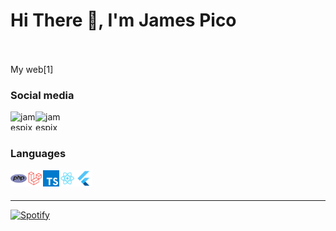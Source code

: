 # Hi There 👋, I'm James Pico
<br>
<br>
My web[1]

[1]: https://webmasterpanama.com/ "james"

### Social media
[<img src="https://raw.githubusercontent.com/rahuldkjain/github-profile-readme-generator/master/src/images/icons/Social/twitter.svg" alt="jamespixo" height="30" width="40" align="left" />][twitter][<img src="https://raw.githubusercontent.com/rahuldkjain/github-profile-readme-generator/master/src/images/icons/Social/instagram.svg" alt="jamespixo" height="30" width="40" align="left" />][instagram]
<br>
<br>

### Languages
[<img src="https://raw.githubusercontent.com/github/explore/80688e429a7d4ef2fca1e82350fe8e3517d3494d/topics/php/php.png" width="26" align="left" alt="php" />][github][<img src="https://raw.githubusercontent.com/github/explore/80688e429a7d4ef2fca1e82350fe8e3517d3494d/topics/laravel/laravel.png" width="26" align="left" alt="react" />][github][<img src="https://raw.githubusercontent.com/github/explore/80688e429a7d4ef2fca1e82350fe8e3517d3494d/topics/typescript/typescript.png" width="26" align="left" alt="typescript" />][github][<img src="https://raw.githubusercontent.com/github/explore/80688e429a7d4ef2fca1e82350fe8e3517d3494d/topics/react/react.png" width="26" align="left" alt="react" />][github][<img src="https://raw.githubusercontent.com/github/explore/80688e429a7d4ef2fca1e82350fe8e3517d3494d/topics/flutter/flutter.png" width="26" align="left" alt="flutter" />][github]
<br>
<br>
<hr></hr>

[![Spotify](https://spotify-playing-delta.vercel.app/api/spotify)](https://open.spotify.com/user/jamespd10)

[github]: https://github.com/
[twitter]: https://twitter.com/jamespixo/
[x]: https://x.com/jamespixo/
[instagram]: https://instagram.com/jamespixo/
